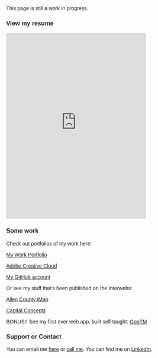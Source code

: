 <link href="https://fonts.googleapis.com/css?family=Raleway" rel="stylesheet"> 

<style>
body{
	background-image:url(/Personal Logo2.png)
	opacity: 0.5;
	font-family: 'Raleway', sans-serif;
}
</style>

This page is still a work in progress.

### View my resume

<iframe src="https://onedrive.live.com/embed?cid=EB8BA95E9A90D691&resid=EB8BA95E9A90D691%21213793&authkey=AGOqZVv5Oo2Ove8&em=2" width="75%" height="500" frameborder="0" scrolling="no"></iframe>

### Some work

Check out portfolios of my work here:

[My Work Portfolio](https://1drv.ms/f/s!ApHWkJpeqYvrjYY4yEnn0aIW43eTwA)

[Adobe Creative Cloud](https://adobe.ly/2G40cIm)

[My GitHub account](https://github.com/kylebez/)

Or see my stuff that's been published on the interwebs:

[Allen County iMap](http://www.acimap.us)

[Capital Concepts](http://www.capconnm.com)

BONUS!! See my first ever web app, built self-taught:
[GooTM](https://kylebez.github.io/gooTM/)

### Support or Contact

You can email me [here](mailto:kyle.beswick@outlook.com) or [call me](tel:+18016091373).
You can find me on [LinkedIn](http://www.linkedin.com/in/kylebez).
